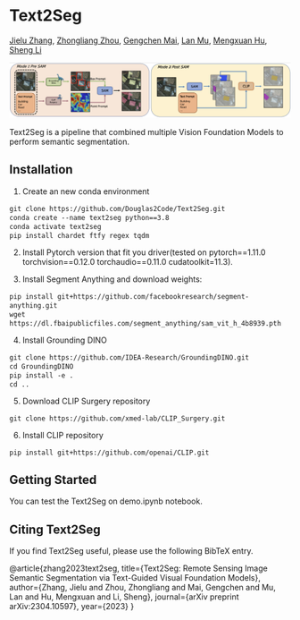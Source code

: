 # Text2Seg


[Jielu Zhang](https://geography.uga.edu/directory/people/jielu-zhang), [Zhongliang Zhou](https://www.zhongliangzhou.com/), [Gengchen Mai](https://gengchenmai.github.io/), [Lan Mu](https://geography.uga.edu/directory/people/lan-mu), [Mengxuan Hu](https://www.linkedin.com/in/hu-mengxuan-823675263/), [Sheng Li](https://sheng-li.org/)

![Text2Seg design](framework.png?raw=true)

Text2Seg is a pipeline that combined multiple Vision Foundation Models to perform semantic segmentation.

## Installation

1. Create an new conda environment 

```
git clone https://github.com/Douglas2Code/Text2Seg.git
conda create --name text2seg python==3.8
conda activate text2seg
pip install chardet ftfy regex tqdm
```

2. Install Pytorch version that fit you driver(tested on pytorch==1.11.0 torchvision==0.12.0 torchaudio==0.11.0 cudatoolkit=11.3).

3. Install Segment Anything and download weights:

```
pip install git+https://github.com/facebookresearch/segment-anything.git
wget https://dl.fbaipublicfiles.com/segment_anything/sam_vit_h_4b8939.pth
```

4. Install Grounding DINO

```
git clone https://github.com/IDEA-Research/GroundingDINO.git
cd GroundingDINO
pip install -e .
cd ..

```

5. Download CLIP Surgery repository
```
git clone https://github.com/xmed-lab/CLIP_Surgery.git
```

6. Install CLIP repository
```
pip install git+https://github.com/openai/CLIP.git
```

## <a name="GettingStarted"></a>Getting Started

You can test the Text2Seg on demo.ipynb notebook. 


## Citing Text2Seg

If you find Text2Seg useful, please use the following BibTeX entry.

@article{zhang2023text2seg,
  title={Text2Seg: Remote Sensing Image Semantic Segmentation via Text-Guided Visual Foundation Models},
  author={Zhang, Jielu and Zhou, Zhongliang and Mai, Gengchen and Mu, Lan and Hu, Mengxuan and Li, Sheng},
  journal={arXiv preprint arXiv:2304.10597},
  year={2023}
}


```

```
